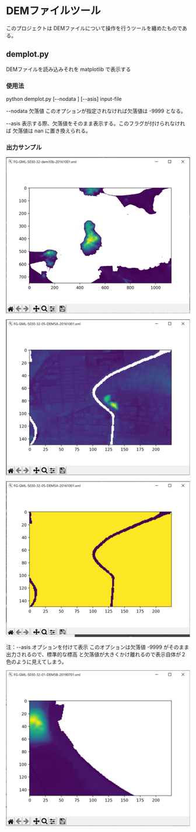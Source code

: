 # DEMファイルツール

このプロジェクトは DEMファイルについて操作を行うツールを纏めたものである。

## demplot.py

DEMファイルを読み込みそれを matplotlib で表示する

### 使用法

python demplot.py [--nodata <intvalue>] [--asis] input-file

--nodata <intvalue>  欠落値 このオプションが指定されなければ欠落値は -9999 となる。

--asis  表示する際、欠落値をそのまま表示する。このフラグが付けられなければ 欠落値は nan に置き換えられる。

### 出力サンプル

![DEM10b](samples/FG-GML-5030-32-dem10b.png)

![DEM5A](samples/FG-GML-5030-32-05-DEM5A.png)

![DEM5A-asis](samples/FG-GML-5030-32-05-DEM5A-asis.png)

注：--asis オプションを付けて表示 このオプションは欠落値 -9999 がそのまま出力されるので、標準的な標高
と欠落値が大きくかけ離れるので表示自体が２色のように見えてしまう。

![DEM5B](samples/FG-GML-5030-32-01-DEM5B.png)
